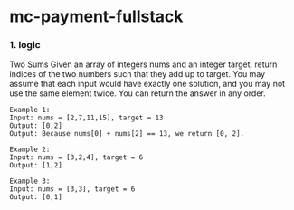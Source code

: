 # mc-payment-fullstack

### 1. logic
Two Sums
Given an array of integers nums and an integer target, return indices of the two numbers
such that they add up to target.
You may assume that each input would have exactly one solution, and you may not use
the same element twice. You can return the answer in any order.

```
Example 1:
Input: nums = [2,7,11,15], target = 13
Output: [0,2]
Output: Because nums[0] + nums[2] == 13, we return [0, 2].
```

```
Example 2:
Input: nums = [3,2,4], target = 6
Output: [1,2]
```

```
Example 3:
Input: nums = [3,3], target = 6
Output: [0,1]
```
